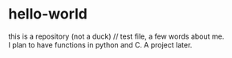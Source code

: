 # hello-world
this is a repository (not a duck)
// test file, a few words about me.  
I plan to have functions in python and C. A project later.

